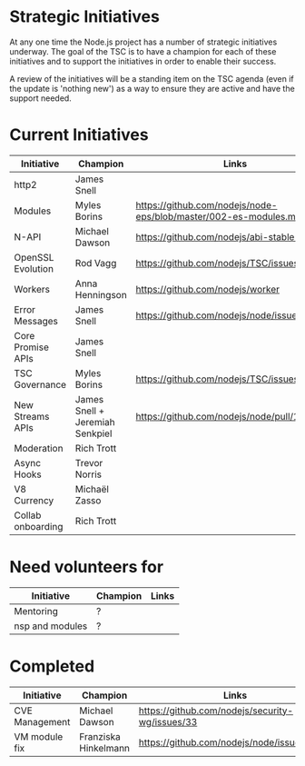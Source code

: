 # Strategic Initiatives

At any one time the Node.js project has a number of strategic initiatives
underway.  The goal of the TSC is to have a champion for each of these
initiatives and to support the initiatives in order to enable their
success.

A review of the initiatives will be a standing item on the TSC agenda (even
if the update is 'nothing new') as a way to ensure they are active
and have the support needed.

# Current Initiatives

| Initiative        | Champion                        | Links                                                            |
|-------------------|---------------------------------|------------------------------------------------------------------|
| http2             | James Snell                     |                                                                  |
| Modules           | Myles Borins                    | https://github.com/nodejs/node-eps/blob/master/002-es-modules.md |
| N-API             | Michael Dawson                  | https://github.com/nodejs/abi-stable-node                        |
| OpenSSL Evolution | Rod Vagg                        | https://github.com/nodejs/TSC/issues/364                         |
| Workers           | Anna Henningson                 | https://github.com/nodejs/worker                                 |
| Error Messages    | James Snell                     | https://github.com/nodejs/node/issues/11273                      |
| Core Promise APIs | James Snell                     |                                                                  |
| TSC Governance    | Myles Borins                    | https://github.com/nodejs/TSC/issues/383                         |
| New Streams APIs  | James Snell + Jeremiah Senkpiel | https://github.com/nodejs/node/pull/16414                        |
| Moderation        | Rich Trott                      |                                                                  |
| Async Hooks       | Trevor Norris                   |                                                                  |
| V8 Currency       | Michaël Zasso   |                                                                                  |
| Collab onboarding | Rich Trott                      |                                                                  |


# Need volunteers for

| Initiative        | Champion                        | Links                                                            |
|-------------------|---------------------------------|------------------------------------------------------------------|
| Mentoring         | ?                               |                                                                  |
| nsp and modules   | ?                               |                                                                  |


# Completed

| Initiative        | Champion                        | Links                                                            |
|-------------------|---------------------------------|------------------------------------------------------------------|
| CVE Management    | Michael Dawson                  | https://github.com/nodejs/security-wg/issues/33                  |
| VM module fix     | Franziska Hinkelmann            | https://github.com/nodejs/node/issues/6283                       |
